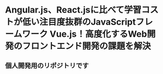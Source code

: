# Angular.js、React.jsに比べて学習コストが低い注目度抜群のJavaScriptフレームワーク Vue.js！高度化するWeb開発のフロントエンド開発の課題を解決
## 個人開発用のリポジトリです
